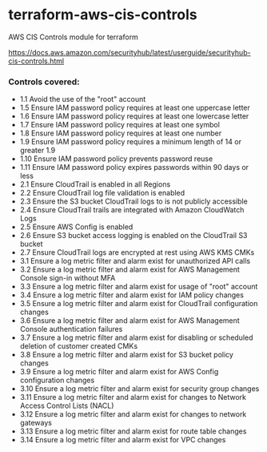 # terraform-aws-cis-controls
AWS CIS Controls module for terraform

https://docs.aws.amazon.com/securityhub/latest/userguide/securityhub-cis-controls.html

### Controls covered:
- 1.1 Avoid the use of the "root" account
- 1.5 Ensure IAM password policy requires at least one uppercase letter
- 1.6 Ensure IAM password policy requires at least one lowercase letter
- 1.7 Ensure IAM password policy requires at least one symbol
- 1.8 Ensure IAM password policy requires at least one number
- 1.9 Ensure IAM password policy requires a minimum length of 14 or greater 1.9
- 1.10 Ensure IAM password policy prevents password reuse
- 1.11 Ensure IAM password policy expires passwords within 90 days or less
- 2.1 Ensure CloudTrail is enabled in all Regions
- 2.2 Ensure CloudTrail log file validation is enabled
- 2.3 Ensure the S3 bucket CloudTrail logs to is not publicly accessible
- 2.4 Ensure CloudTrail trails are integrated with Amazon CloudWatch Logs
- 2.5 Ensure AWS Config is enabled
- 2.6 Ensure S3 bucket access logging is enabled on the CloudTrail S3 bucket
- 2.7 Ensure CloudTrail logs are encrypted at rest using AWS KMS CMKs
- 3.1 Ensure a log metric filter and alarm exist for unauthorized API calls
- 3.2 Ensure a log metric filter and alarm exist for AWS Management Console sign-in without MFA
- 3.3 Ensure a log metric filter and alarm exist for usage of "root" account
- 3.4 Ensure a log metric filter and alarm exist for IAM policy changes
- 3.5 Ensure a log metric filter and alarm exist for CloudTrail configuration changes
- 3.6 Ensure a log metric filter and alarm exist for AWS Management Console authentication failures
- 3.7 Ensure a log metric filter and alarm exist for disabling or scheduled deletion of customer created CMKs
- 3.8 Ensure a log metric filter and alarm exist for S3 bucket policy changes
- 3.9 Ensure a log metric filter and alarm exist for AWS Config configuration changes
- 3.10 Ensure a log metric filter and alarm exist for security group changes
- 3.11 Ensure a log metric filter and alarm exist for changes to Network Access Control Lists (NACL)
- 3.12 Ensure a log metric filter and alarm exist for changes to network gateways
- 3.13 Ensure a log metric filter and alarm exist for route table changes
- 3.14 Ensure a log metric filter and alarm exist for VPC changes
